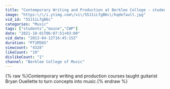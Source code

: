 ```yaml
---
title: "Contemporary Writing and Production at Berklee College - students and faculty"
image: "https:\/\/i.ytimg.com\/vi\/55J1iLfgB6c\/hqdefault.jpg"
vid_id: "55J1iLfgB6c"
categories: "Music"
tags: ["students","maine","CWP"]
date: "2021-10-01T06:07:51+03:00"
vid_date: "2013-04-12T16:45:15Z"
duration: "PT1M50S"
viewcount: "4328"
likeCount: "19"
dislikeCount: "1"
channel: "Berklee College of Music"
---
```

{% raw %}Contemporary writing and production courses taught guitarist Bryan Ouellette to turn concepts into music.{% endraw %}
